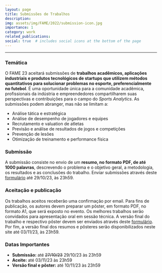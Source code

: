 ```yaml
---
layout: page
title: Submissões de Trabalhos
description: 
img: assets/img/FAME/2022/submission-icon.jpg
importance: 1
category: work
related_publications:
social: true  # includes social icons at the bottom of the page
---
```

<hr>

### Temática
O FAME 23 aceitará submissões de <strong>trabalhos acadêmicos, aplicações industriais e 
produtos tecnológicos de startups que utilizem métodos quantitativos para solucionar problemas no esporte, preferencialmente no futebol</strong>. 
É uma oportunidade única para a comunidade acadêmica, profissionais da 
indústria e empreendedores compartilharem suas perspectivas e contribuições para o campo do <em>Sports Analytics</em>. 
As submissões podem abranger, mas não se limitam a:
- Análise tática e estratégica 
- Análise de desempenho de jogadores e equipes
- Recrutamento e valuation de atletas
- Previsão e análise de resultados de jogos e competições
- Prevenção de lesões 
- Otimização de treinamento e performance física

### Submissão
A submissão consiste no envio de um <strong>resumo, no formato PDF, de até 1000 palavras</strong>, descrevendo o 
problema e o objetivo geral, a metodologia, os resultados e as conclusões 
do trabalho. Enviar submissões através deste <a href='https://forms.gle/U973UcNNQHceSt8SA'>formulário</a> até 29/10/23, às 23h59.

### Aceitação e publicação
Os trabalhos aceitos receberão uma confirmação por email. Para fins de publicação, os autores devem preparar um pôster, 
em formato PDF, no formato A1, que será exposto no evento. Os melhores trabalhos serão convidados para apresentação oral em sessão técnica.
A versão final do trabalho e respectivo pôster devem ser enviados através deste <a href='https://forms.gle/cziNbuff1cHZT7ye7'>formulário</a>. 
Por fim, a versão final dos resumos e pôsteres serão disponibilizados neste site até 03/11/23, às 23h59.

### Datas Importantes
- **Submissão:** até ~~27/10/23~~  29/10/23 às 23h59
- **Aceite:** até 03/11/23 às 23h59
- **Versão final e pôster:** até 10/11/23 às 23h59